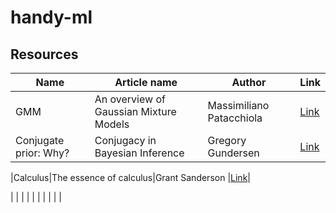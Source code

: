 # handy-ml


Resources
---

| **Name**              	| **Article name**                       	| **Author**               	| **Link**                                                                            	|
|-----------------------	|----------------------------------------	|--------------------------	|-------------------------------------------------------------------------------------	|
| GMM                   	| An overview of Gaussian Mixture Models 	| Massimiliano Patacchiola 	| [Link](https://mpatacchiola.github.io/blog/2020/07/31/gaussian-mixture-models.html) 	|
| Conjugate prior: Why? 	| Conjugacy in Bayesian Inference        	| Gregory Gundersen        	| [Link](http://gregorygundersen.com/blog/2019/03/16/conjugacy/)                      	|

|Calculus|The essence of calculus|Grant Sanderson                          	|[Link](https://www.youtube.com/playlist?list=PLZHQObOWTQDMsr9K-rj53DwVRMYO3t5Yr)|

|                       	|                                        	|                          	|                                                                                     	|
|                       	|                                        	|                          	|                                                                                     	|
